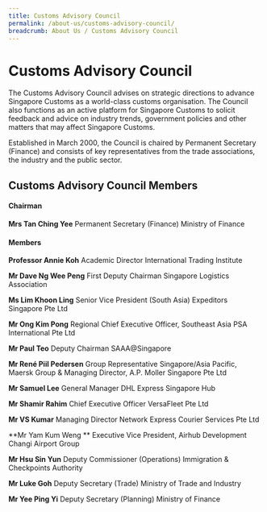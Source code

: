 ```yaml
---
title: Customs Advisory Council
permalink: /about-us/customs-advisory-council/
breadcrumb: About Us / Customs Advisory Council
---
```

# Customs Advisory Council 

The Customs Advisory Council advises on strategic directions to advance Singapore Customs as a world-class customs organisation. The Council also functions as an active platform for Singapore Customs to solicit feedback and advice on industry trends, government policies and other matters that may affect Singapore Customs.

Established in March 2000, the Council is chaired by Permanent Secretary (Finance) and consists of key representatives from the trade associations, the industry and the public sector.  

## Customs Advisory Council Members

#### Chairman

**Mrs Tan Ching Yee**
Permanent Secretary (Finance)
Ministry of Finance

#### Members

**Professor Annie Koh**
Academic Director
International Trading Institute 

**Mr Dave Ng Wee Peng**
First Deputy Chairman
Singapore Logistics Association 

**Ms Lim Khoon Ling**
Senior Vice President (South Asia)
Expeditors Singapore Pte Ltd

**Mr Ong Kim Pong**
Regional Chief Executive Officer, Southeast Asia
PSA International Pte Ltd

**Mr Paul Teo**
Deputy Chairman 
SAAA@Singapore

**Mr René Piil Pedersen**
Group Representative Singapore/Asia Pacific, Maersk Group &
Managing Director, A.P. Moller Singapore Pte Ltd

**Mr Samuel Lee**
General Manager 
DHL Express Singapore Hub

**Mr Shamir Rahim**
Chief Executive Officer 
VersaFleet Pte Ltd

**Mr VS Kumar**
Managing Director
Network Express Courier Services Pte Ltd

**Mr Yam Kum Weng **
Executive Vice President, Airhub Development 
Changi Airport Group

**Mr Hsu Sin Yun**
Deputy Commissioner (Operations)
Immigration & Checkpoints Authority

**Mr Luke Goh**
Deputy Secretary (Trade)
Ministry of Trade and Industry

**Mr Yee Ping Yi**
Deputy Secretary (Planning)
Ministry of Finance
